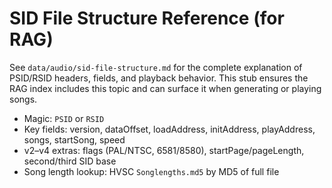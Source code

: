 # SID File Structure Reference (for RAG)

See `data/audio/sid-file-structure.md` for the complete explanation of PSID/RSID headers, fields, and playback behavior. This stub ensures the RAG index includes this topic and can surface it when generating or playing songs.

- Magic: `PSID` or `RSID`
- Key fields: version, dataOffset, loadAddress, initAddress, playAddress, songs, startSong, speed
- v2–v4 extras: flags (PAL/NTSC, 6581/8580), startPage/pageLength, second/third SID base
- Song length lookup: HVSC `Songlengths.md5` by MD5 of full file
